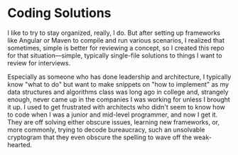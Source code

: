 # Coding Solutions

I like to try to stay organized, really, I do.  But after setting up frameworks like Angular or Maven to compile and run various scenarios, I realized that sometimes, simple is better for reviewing a concept, so I created this repo for that situation—simple, typically single-file solutions to things I want to review for interviews.  

Especially as someone who has done leadership and architecture, I typically know "what to do" but want to make snippets on "how to implement" as my data structures and algorithms class was long ago in college and, strangely enough, never came up in the companies I was working for unless I brought it up.  I used to get frustrated with architects who didn't seem to know how to code when I was a junior and mid-level programmer, and now I get it.  They are off solving either obscure issues, learning new frameworks, or, more commonly, trying to decode bureaucracy, such an unsolvable cryptogram that they even obscure the spelling to wave off the weak-hearted.
